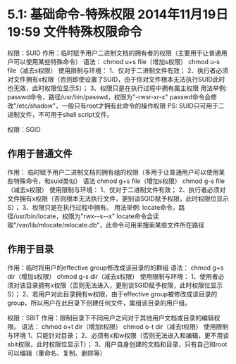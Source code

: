5.1: 基础命令-特殊权限
2014年11月19日
19:59
文件特殊权限命令
=======================================
权限：SUID
作用：临时赋予用户二进制文档的拥有者的权限（主要用于让普通用户可以使用某些特殊命令）
语法：
chmod u+s file（增加s权限）
chmod u-s file（减去s权限）
使用限制与环境：
1、仅对于二进制文件有效；
2、执行者必须对文件拥有x权限（否则即使设置了SUID，由于你对文件根本无法执行SUID此时也无效，此时权限位显示S）；
3、权限只是在执行过程中拥有属主权限
用法举例:
passwd命令，路径/usr/bin/passwd，权限为"-rwsr-xr-x"
passwd命令会修改"/etc/shadow"，一般只有root才拥有此命令的操作权限
PS:
SUID只可用于二进制文件，不可用于shell script文件。
 
 
权限：SGID
## 作用于普通文件
作用：
临时赋予用户二进制文档的拥有组的权限（多用于让普通用户可以使用某些特殊命令，和suid类似）
语法
chmod g+s file（增加s权限）
chmod g-s file（减去s权限）
使用限制与环境：
1、仅对于二进制文件有效；
2、执行者必须对文件拥有x权限（否则根本无法执行文件，更别谈SGID赋予权限，此时权限位显示S）；
3、权限只是在执行过程中拥有。
用法举例:
locate命令，路径/usr/bin/locate，权限为"rwx--s--x"
locate命令会读取"/var/lib/mlocate/mlocate.db"，此命令可用来搜索某些文件所在路径
## 作用于目录
作用：临时将用户的effective group修改成该目录的的群组
语法：
chmod g+s dir（增加s权限）
chmod g-s dir（减去s权限）
使用限制与环境：
1、使用者必须对该目录拥有x权限（否则无法进入，更别谈SGID赋予权限，此时权限位显示S）；
2、若用户对此目录拥有w权限，由于effective group被修改成该目录的group，所以用户在此目录下创建任何文件，属组该目录的用户组。
 
 
权限：SBIT
作用：限制目录下不同用户之间对于其他用户文档或目录的编辑权限。
语法：
chmod o+t dir（增加t权限）
chmod o-t dir（减去t权限）
使用限制与环境
1、只能针对目录；
2、必须有x和w权限（否则无法进入和编辑，更不用谈sbit权限，此时权限位显示T）；
3、用户自身创建的文档和目录，只有自己和root可以编辑（重命名、复制、删除等）
